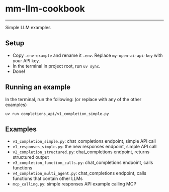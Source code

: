 # mm-llm-cookbook

---

Simple LLM examples

## Setup
- Copy `.env-example` and rename it `.env`. Replace `my-open-ai-api-key` with your API key.
- In the terminal in project root, run `uv sync`.
- Done!

## Running an example
In the terminal, run the following: (or replace with any of the other examples)

```
uv run completions_api/v1_completion_simple.py
```

## Examples
- `v1_completion_simple.py`: chat_completions endpoint, simple API call
- `v1_responses_simple.py`: the new responses endpoint, simple API call
- `v2_completion_structured.py`: chat_completions endpoint, returns structured output
- `v3_completion_function_calls.py`: chat_completions endpoint, calls functions
- `v4_completion_multi_agent.py`: chat_completions endpoint, calls functions that contain other LLMs
- `mcp_calling.py`: simple responses API example calling MCP